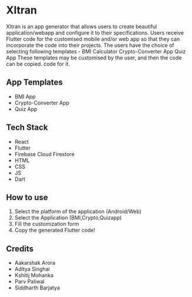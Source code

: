 # Xltran

Xltran is an app generator that allows users to create beautiful application/webapp and  configure it to their specifications. Users receive Flutter code for the customised mobile and/or web app so that they can incorporate the code into their projects.
The users have the choice of selecting following templates - 
BMI Calculator
Crypto-Converter App
Quiz App
These templates may be customised by the user, and then the code can be copied.
 code for it.
## App Templates
* BMI App
* Crypto-Converter App
* Quiz App

## Tech Stack
* React
* Flutter
* Firebase Cloud Firestore
* HTML
* CSS
* JS
* Dart
## How to use
1. Select the platform of the application (Android/Web)
2. Select the Application (BMI,Crypto,Quizapp)
3. Fill the customization form
4. Copy the generated Flutter code!
## Credits
* Aakarshak Arora
* Aditya Singhai
* Kshitij Mohanka
* Parv Paliwal 
* Siddharth Barjatya
